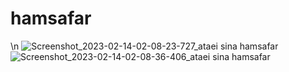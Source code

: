 # hamsafar
\n
![Screenshot_2023-02-14-02-08-23-727_ataei sina hamsafar](https://user-images.githubusercontent.com/78935067/218673507-a1679012-7864-4000-90a6-05fadaaa5159.jpg)
![Screenshot_2023-02-14-02-08-36-406_ataei sina hamsafar](https://user-images.githubusercontent.com/78935067/218673514-c84beb2a-b9e3-4ded-8ea3-29e1c28af201.jpg)

